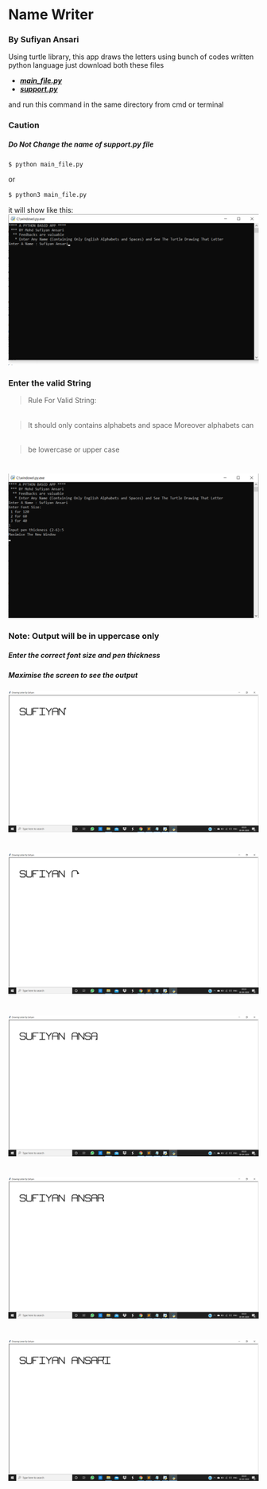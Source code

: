 # Name Writer
### By Sufiyan Ansari

Using turtle library, this app draws the letters using bunch of codes written python language
just download both these files 
- [***main_file.py***](https://github.com/suffisme/NameWriter/blob/master/main_file.py)
- [***support.py***](https://github.com/suffisme/NameWriter/blob/master/support.py)

and run this command in the same directory from cmd or terminal
### Caution
##### Do Not Change the name of support.py file

```
$ python main_file.py
```

or 

```sh
$ python3 main_file.py
```

it will show like this:
![main screenshot](https://github.com/suffisme/NameWriter/blob/master/Screenshots/main.png)

### Enter the valid String

> Rule For Valid String:
######
> It should only contains
> alphabets and space
> Moreover alphabets can
######
> be lowercase or
> upper case
#
![formalities](https://github.com/suffisme/NameWriter/blob/master/Screenshots/second_screen.png)

### Note: Output will be in uppercase only

##### Enter the correct font size and pen thickness

##### Maximise the screen to see the output

![Output](https://github.com/suffisme/NameWriter/blob/master/Screenshots/ouput_1.png)
#
![Output](https://github.com/suffisme/NameWriter/blob/master/Screenshots/output_2.png)
#
![Output](https://github.com/suffisme/NameWriter/blob/master/Screenshots/output_3.png)
#
![Output](https://github.com/suffisme/NameWriter/blob/master/Screenshots/output_4.png)
#
![Output](https://github.com/suffisme/NameWriter/blob/master/Screenshots/output_5.png)
